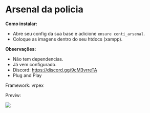 # Arsenal da policia

**Como instalar:**

- Abre seu config da sua base e adicione `ensure conti_arsenal`.
- Coloque as imagens dentro do seu htdocs (xampp).

**Observações:**

- Não tem dependencias.
- Já vem configurado.
- Discord: https://discord.gg/9cM3vrreTA
- Plug and Play

Framework: vrpex

<div>
  <p>Previw:</p>
  <img src="https://cdn.discordapp.com/attachments/958202818035077161/1097931656440074300/Captura_de_tela_2023-04-18_140818.png"/>
</div>
